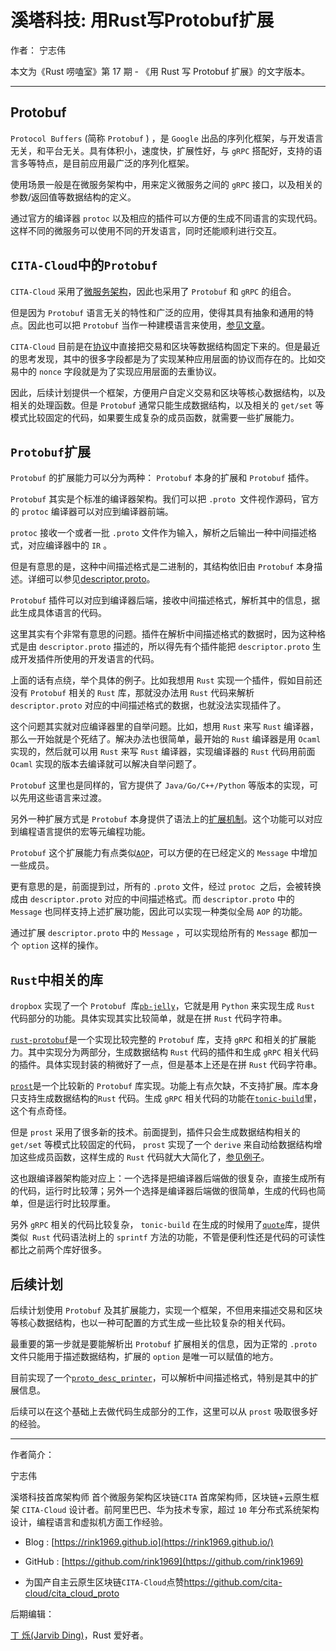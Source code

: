 # 溪塔科技: 用Rust写Protobuf扩展

作者： 宁志伟

本文为《Rust 唠嗑室》第 17 期 - 《用 Rust 写 Protobuf 扩展》的文字版本。

---

## Protobuf

`Protocol Buffers` (简称 `Protobuf` ) ，是 `Google` 出品的序列化框架，与开发语言无关，和平台无关。具有体积小，速度快，扩展性好，与 `gRPC` 搭配好，支持的语言多等特点，是目前应用最广泛的序列化框架。

使用场景一般是在微服务架构中，用来定义微服务之间的 `gRPC` 接口，以及相关的参数/返回值等数据结构的定义。

通过官方的编译器 `protoc` 以及相应的插件可以方便的生成不同语言的实现代码。这样不同的微服务可以使用不同的开发语言，同时还能顺利进行交互。

## `CITA-Cloud`中的`Protobuf`

`CITA-Cloud` 采用了[微服务架构](https://cita-cloud-docs.readthedocs.io/zh_CN/latest/blockchain.html)，因此也采用了 `Protobuf` 和 `gRPC` 的组合。

但是因为 `Protobuf` 语言无关的特性和广泛的应用，使得其具有抽象和通用的特点。因此也可以把 `Protobuf` 当作一种建模语言来使用，[参见文章](https://zhuanlan.zhihu.com/p/162839054)。

`CITA-Cloud` 目前是在[协议](https://github.com/cita-cloud/cita_cloud_proto)中直接把交易和区块等数据结构固定下来的。但是最近的思考发现，其中的很多字段都是为了实现某种应用层面的协议而存在的。比如交易中的 `nonce` 字段就是为了实现应用层面的去重协议。

因此，后续计划提供一个框架，方便用户自定义交易和区块等核心数据结构，以及相关的处理函数。但是 `Protobuf` 通常只能生成数据结构，以及相关的 `get/set` 等模式比较固定的代码，如果要生成复杂的成员函数，就需要一些扩展能力。

## `Protobuf`扩展

`Protobuf` 的扩展能力可以分为两种： `Protobuf` 本身的扩展和 `Protobuf` 插件。

`Protobuf` 其实是个标准的编译器架构。我们可以把 `.proto `文件视作源码，官方的 `protoc` 编译器可以对应到编译器前端。

`protoc` 接收一个或者一批 `.proto` 文件作为输入，解析之后输出一种中间描述格式，对应编译器中的 `IR` 。

但是有意思的是，这种中间描述格式是二进制的，其结构依旧由 `Protobuf` 本身描述。详细可以参见[descriptor.proto](https://github.com/protocolbuffers/protobuf/blob/master/src/google/protobuf/descriptor.proto)。

`Protobuf` 插件可以对应到编译器后端，接收中间描述格式，解析其中的信息，据此生成具体语言的代码。

这里其实有个非常有意思的问题。插件在解析中间描述格式的数据时，因为这种格式是由 `descriptor.proto` 描述的，所以得先有个插件能把 `descriptor.proto` 生成开发插件所使用的开发语言的代码。

上面的话有点绕，举个具体的例子。比如我想用 `Rust` 实现一个插件，假如目前还没有 `Protobuf` 相关的 `Rust` 库，那就没办法用 `Rust` 代码来解析 `descriptor.proto` 对应的中间描述格式的数据，也就没法实现插件了。

这个问题其实就对应编译器里的自举问题。比如，想用 `Rust` 来写 `Rust` 编译器，那么一开始就是个死结了。解决办法也很简单，最开始的 `Rust` 编译器是用 `Ocaml` 实现的，然后就可以用 `Rust` 来写 `Rust` 编译器，实现编译器的 `Rust` 代码用前面 `Ocaml` 实现的版本去编译就可以解决自举问题了。

`Protobuf` 这里也是同样的，官方提供了 `Java/Go/C++/Python` 等版本的实现，可以先用这些语言来过渡。

另外一种扩展方式是 `Protobuf` 本身提供了语法上的[扩展机制](https://developers.google.com/protocol-buffers/docs/proto#extensions)。这个功能可以对应到编程语言提供的宏等元编程功能。

`Protobuf` 这个扩展能力有点类似[`AOP`](https://www.liaoxuefeng.com/wiki/1252599548343744/1266265125480448)，可以方便的在已经定义的 `Message` 中增加一些成员。

更有意思的是，前面提到过，所有的 `.proto` 文件，经过 `protoc `之后，会被转换成由 `descriptor.proto` 对应的中间描述格式。而 `descriptor.proto` 中的 `Message` 也同样支持上述扩展功能，因此可以实现一种类似全局 `AOP` 的功能。

通过扩展 `descriptor.proto` 中的 `Message` ，可以实现给所有的 `Message` 都加一个 `option` 这样的操作。

## `Rust`中相关的库

`dropbox` 实现了一个 `Protobuf `库[`pb-jelly`](https://github.com/dropbox/pb-jelly)，它就是用 `Python` 来实现生成 `Rust` 代码部分的功能。具体实现其实比较简单，就是在拼 `Rust` 代码字符串。

[`rust-protobuf`](https://github.com/stepancheg/rust-protobuf)是一个实现比较完整的 `Protobuf` 库，支持 `gRPC` 和相关的扩展能力。其中实现分为两部分，生成数据结构 `Rust` 代码的插件和生成 `gRPC` 相关代码的插件。具体实现封装的稍微好了一点，但是基本上还是在拼 `Rust` 代码字符串。

[`prost`](https://github.com/danburkert/prost)是一个比较新的 `Protobuf` 库实现。功能上有点欠缺，不支持扩展。库本身只支持生成数据结构的`Rust` 代码。生成 `gRPC` 相关代码的功能在[`tonic-build`](https://github.com/hyperium/tonic)里，这个有点奇怪。

但是 `prost` 采用了很多新的技术。前面提到，插件只会生成数据结构相关的 `get/set` 等模式比较固定的代码， `prost` 实现了一个 `derive` 来自动给数据结构增加这些成员函数，这样生成的 `Rust` 代码就大大简化了，[参见例子](https://github.com/cita-cloud/cita_cloud_proto/blob/master/src/common.rs)。

这也跟编译器架构能对应上：一个选择是把编译器后端做的很复杂，直接生成所有的代码，运行时比较薄；另外一个选择是编译器后端做的很简单，生成的代码也简单，但是运行时比较厚重。

另外 `gRPC` 相关的代码比较复杂， `tonic-build` 在生成的时候用了[`quote`](https://github.com/dtolnay/quote)库，提供类似` Rust` 代码语法树上的 `sprintf` 方法的功能，不管是便利性还是代码的可读性都比之前两个库好很多。

## 后续计划

后续计划使用 `Protobuf` 及其扩展能力，实现一个框架，不但用来描述交易和区块等核心数据结构，也以一种可配置的方式生成一些比较复杂的相关代码。

最重要的第一步就是要能解析出 `Protobuf` 扩展相关的信息，因为正常的 `.proto` 文件只能用于描述数据结构，扩展的 `option` 是唯一可以赋值的地方。

目前实现了一个[`proto_desc_printer`](https://github.com/rink1969/proto_desc_printer)，可以解析中间描述格式，特别是其中的扩展信息。

后续可以在这个基础上去做代码生成部分的工作，这里可以从 `prost` 吸取很多好的经验。


---

作者简介：

宁志伟

溪塔科技首席架构师
首个微服务架构区块链`CITA` 首席架构师，区块链+云原生框架 `CITA-Cloud` 设计者。前阿里巴巴、华为技术专家，超过 `10` 年分布式系统架构设计，编程语言和虚拟机方面工作经验。

- Blog   : [https://rink1969.github.io](https://rink1969.github.io/)
- GitHub : [https://github.com/rink1969](https://github.com/rink1969)


- 为国产自主云原生区块链`CITA-Cloud`点赞[https://github.com/cita-cloud/cita_cloud_proto
](https://github.com/cita-cloud/cita_cloud_proto)

后期编辑：

[丁 烁(Jarvib Ding)](https://github.com/higker)，Rust 爱好者。